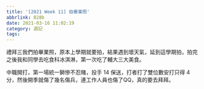 ```yaml
---
title: '[2021 Week 11] 拍畢業照'
abbrlink: 828b
date: 2021-03-16 11:02:19
category: 週記
tags:
---
```


禮拜三我們拍畢業照，原本上學期就要拍，結果遇到壞天氣，延到這學期拍，拍完之後我和同學去吃食科冰淇淋，第一次吃了輔大三大美食。
<!-- more -->
中職開打，第一場統一獅慘不忍賭，投手 14 保送，打者打了雙位數安打只得 4 分，然後開季就傷了幾名傷兵，連工作人員也傷了QQ，真的要去拜拜。